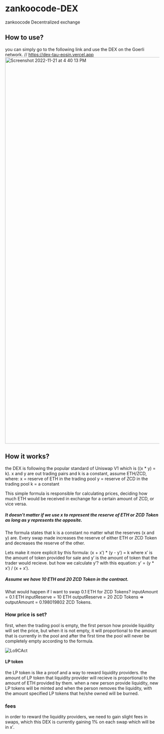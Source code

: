 # zankoocode-DEX
zankoocode Decentralized exchange
## How to use?
you can simply go to the following link and use the DEX on the Goerli network.
// https://dex-tau-eosin.vercel.app
<img width="1262" alt="Screenshot 2022-11-21 at 4 40 13 PM" src="https://user-images.githubusercontent.com/102598239/203063751-3308f719-27f2-40f2-b30b-fb42a62f324d.png">


## How it works?
the DEX is following the popular standard of Uniswap V1 which is ((x * y) = k).
x and y are out trading pairs and k is a constant, assume ETH/ZCD, where:
x = reserve of ETH in the trading pool
y = reserve of ZCD in the trading pool
k = a constant

This simple formula is responsible for calculating prices, deciding how much ETH would be received in exchange for a certain amount of ZCD, or vice versa.

##### It doesn't matter if we use x to represent the reserve of ETH or ZCD Token as long as y represents the opposite.

The formula states that k is a constant no matter what the reserves (x and y) are. Every swap made increases the reserve of either ETH or ZCD Token and decreases the reserve of the other.

Lets make it more explicit by this formula:
(x + x′) * (y - y′) = k
where x′ is the amount of token provided for sale and y′ is the amount of token that the trader would recieve. but how we calculate y′?
with this equation: y′ = (y * x′) / (x + x′).

##### Assume we have 10 ETH and 20 ZCD Token in the contract.
What would happen if I want to swap 0.1 ETH for ZCD Tokens?
inputAmount = 0.1 ETH inputReserve = 10 ETH outputReserve = 20 ZCD Tokens
=> outputAmount = 0.198019802 ZCD Tokens.

### How price is set?
first, when the trading pool is empty, the first person how provide liquidity will set the price, but when it is not empty, it will proportional to the amount that is currently in the pool and after the first time the pool will never be completely empty according to the formula.

![Lo9CAct](https://user-images.githubusercontent.com/102598239/202021730-943d6085-2a1e-4f12-998a-85970dd17cdc.png)


#### LP token 
the LP token is like a proof and a way to reward liquidity providers.
the amount of LP token that liquidity provider will recieve is proportional to the amount of ETH provided by them. when a new person provide liquidity, new LP tokens will be minted and when the person removes the liquidity, with the amount specified LP tokens that he/she owned will be burned.
### fees
in order to reward the liquidity providers, we need to gain slight fees in swaps, which this DEX is currently gaining 1% on each swap which will be in x′.

